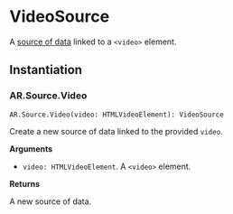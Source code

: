 # VideoSource

A [source of data](source.md) linked to a `<video>` element.

## Instantiation

### AR.Source.Video

`AR.Source.Video(video: HTMLVideoElement): VideoSource`

Create a new source of data linked to the provided `video`.

**Arguments**

* `video: HTMLVideoElement`. A `<video>` element.

**Returns**

A new source of data.